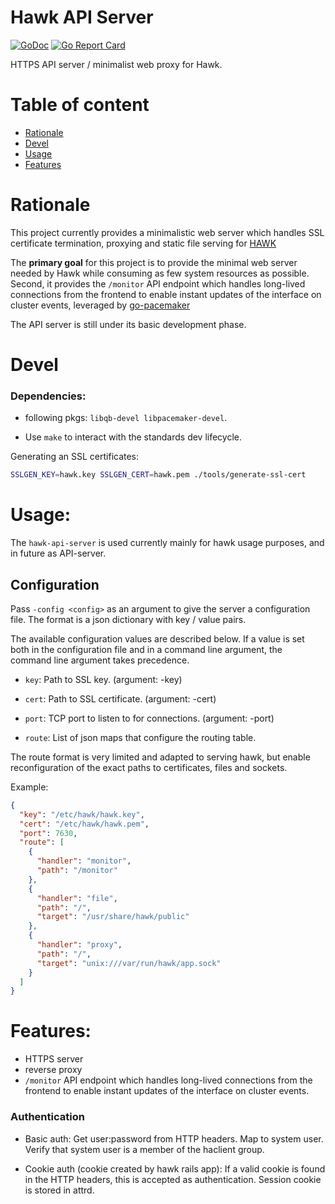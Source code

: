 # Hawk API Server

[![GoDoc](https://godoc.org/github.com/ClusterLabs/hawk-apiserver?status.svg)](https://godoc.org/github.com/ClusterLabs/hawk-apiserver)
[![Go Report Card](https://goreportcard.com/badge/github.com/ClusterLabs/hawk-apiserver)](https://goreportcard.com/report/github.com/ClusterLabs/hawk-apiserver)

HTTPS API server / minimalist web proxy for Hawk.

# Table of content

- [Rationale](#Rationale)
- [Devel](#devel)
- [Usage](#usage)
- [Features](#features)

# Rationale
This project currently provides a minimalistic web server which
handles SSL certificate termination, proxying and static file serving
for [HAWK](https://github.com/ClusterLabs/hawk)

The **primary goal** for this project is to provide the minimal web server
needed by Hawk while consuming as few system resources as
possible. Second, it provides the `/monitor` API endpoint which
handles long-lived connections from the frontend to enable instant
updates of the interface on cluster events, leveraged by [go-pacemaker](https://github.com/ClusterLabs/go-pacemaker)

The API server is still under its basic development phase.

# Devel

### Dependencies:

- following pkgs: `libqb-devel libpacemaker-devel`.

* Use `make` to interact with the standards dev lifecycle.

Generating an SSL certificates:

``` bash
SSLGEN_KEY=hawk.key SSLGEN_CERT=hawk.pem ./tools/generate-ssl-cert
```

# Usage:

The `hawk-api-server` is used currently mainly for hawk usage purposes, and in future as API-server.

## Configuration

Pass `-config <config>` as an argument to give the server a
configuration file. The format is a json dictionary with key / value
pairs.

The available configuration values are described below. If a value is
set both in the configuration file and in a command line argument, the
command line argument takes precedence.

* `key`: Path to SSL key. (argument: -key)

* `cert`: Path to SSL certificate. (argument: -cert)

* `port`: TCP port to listen to for connections. (argument: -port)

* `route`: List of json maps that configure the routing table.

The route format is very limited and adapted to serving hawk, but
enable reconfiguration of the exact paths to certificates, files and
sockets.

Example:

``` json
{
  "key": "/etc/hawk/hawk.key",
  "cert": "/etc/hawk/hawk.pem",
  "port": 7630,
  "route": [
    {
      "handler": "monitor",
      "path": "/monitor"
    },
    {
      "handler": "file",
      "path": "/",
      "target": "/usr/share/hawk/public"
    },
    {
      "handler": "proxy",
      "path": "/",
      "target": "unix:///var/run/hawk/app.sock"
    }
  ]
}
```
# Features:

- HTTPS server
- reverse proxy
- `/monitor`  API endpoint which handles long-lived connections from the frontend to enable instant
              updates of the interface on cluster events.


### Authentication

* Basic auth: Get user:password from HTTP headers. Map to system
  user. Verify that system user is a member of the haclient group.

* Cookie auth (cookie created by hawk rails app): If a valid cookie is
  found in the HTTP headers, this is accepted as authentication.
  Session cookie is stored in attrd.
